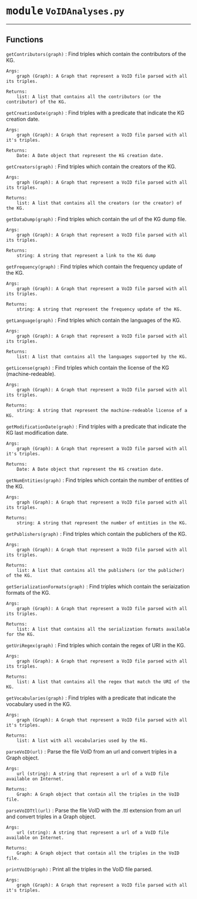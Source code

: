 # <kbd>module</kbd> `VoIDAnalyses.py`
---

Functions
---
    
`getContributors(graph)`
:   Find triples which contain the contributors of the KG.
    
    Args:
        graph (Graph): A Graph that represent a VoID file parsed with all its triples.
    
    Returns:
        list: A list that contains all the contributors (or the contributor) of the KG.


`getCreationDate(graph)`
:   Find triples with a predicate that indicate the KG creation date.

    Args:
        graph (Graph): A Graph that represent a VoID file parsed with all it's triples.

    Returns:
        Date: A Date object that represent the KG creation date.


`getCreators(graph)`
:   Find triples which contain the creators of the KG.

    Args:
        graph (Graph): A Graph that represent a VoID file parsed with all its triples.

    Returns:
        list: A list that contains all the creators (or the creator) of the KG.


`getDataDump(graph)`
:   Find triples which contain the url of the KG dump file.

    Args:
        graph (Graph): A Graph that represent a VoID file parsed with all its triples.

    Returns:
        string: A string that represent a link to the KG dump


`getFrequency(graph)`
:   Find triples which contain the frequency update of the KG.

    Args:
        graph (Graph): A Graph that represent a VoID file parsed with all its triples.

    Returns:
        string: A string that represent the frequency update of the KG.


`getLanguage(graph)`
:   Find triples which contain the languages of the KG.

    Args:
        graph (Graph): A Graph that represent a VoID file parsed with all its triples.

    Returns:
        list: A list that contains all the languages supported by the KG.


`getLicense(graph)`
:   Find triples which contain the license of the KG (machine-redeable).

    Args:
        graph (Graph): A Graph that represent a VoID file parsed with all its triples.

    Returns:
        string: A string that represent the machine-redeable license of a KG.


`getModificationDate(graph)`
:   Find triples with a predicate that indicate the KG last modification date.

    Args:
        graph (Graph): A Graph that represent a VoID file parsed with all it's triples.

    Returns:
        Date: A Date object that represent the KG creation date.


`getNumEntities(graph)`
:   Find triples which contain the number of entities of the KG.

    Args:
        graph (Graph): A Graph that represent a VoID file parsed with all its triples.

    Returns:
        string: A string that represent the number of entities in the KG.


`getPublishers(graph)`
:   Find triples which contain the publichers of the KG.

    Args:
        graph (Graph): A Graph that represent a VoID file parsed with all its triples.

    Returns:
        list: A list that contains all the publishers (or the publicher) of the KG.


`getSerializationFormats(graph)`
:   Find triples which contain the seriaization formats of the KG.

    Args:
        graph (Graph): A Graph that represent a VoID file parsed with all its triples.

    Returns:
        list: A list that contains all the serialization formats available for the KG.


`getUriRegex(graph)`
:   Find triples which contain the regex of URI in the KG.

    Args:
        graph (Graph): A Graph that represent a VoID file parsed with all its triples.

    Returns:
        list: A list that contains all the regex that match the URI of the KG.


`getVocabularies(graph)`
:   Find triples with a predicate that indicate the vocabulary used in the KG.

    Args:
        graph (Graph): A Graph that represent a VoID file parsed with all it's triples.

    Returns:
        list: A list with all vocabularies used by the KG.


`parseVoID(url)`
:   Parse the file VoID from an url and convert triples in a Graph object.

    Args:
        url (string): A string that represent a url of a VoID file available on Internet.

    Returns:
        Graph: A Graph object that contain all the triples in the VoID file.


`parseVoIDTtl(url)`
:   Parse the file VoID with the .ttl extension from an url and convert triples in a Graph object.

    Args:
        url (string): A string that represent a url of a VoID file available on Internet.

    Returns:
        Graph: A Graph object that contain all the triples in the VoID file.


`printVoID(graph)`
:   Print all the triples in the VoID file parsed.

    Args:
        graph (Graph): A Graph that represent a VoID file parsed with all it's triples.